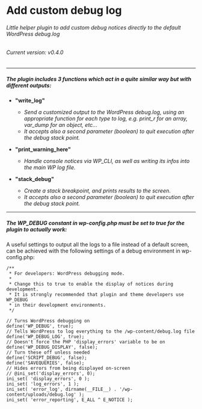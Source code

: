 # Add custom debug log

###### _Little helper plugin to add custom debug notices directly to the default WordPress debug.log_
###### _Current version: v0.4.0_

***

##### The plugin includes 3 functions which act in a quite similar way but with different outputs:

- **"write_log"**
  - _Send a customized output to the WordPress debug.log, using an appropriate function for each type to log, e.g. print_r for an array, var_dump for an object, etc..._
  - _It accepts also a second parameter (boolean) to quit execution after the debug stack point._

- **"print_warning_here"**
  - _Handle console notices via WP_CLI, as well as writing its infos into the main WP log file._

- **"stack_debug"**
  - _Create a stack breakpoint, and prints results to the screen_.
  - _It accepts also a second parameter (boolean) to quit execution after the debug stack point._

***

##### The WP_DEBUG constant in wp-config.php must be set to true for the plugin to actually work:

A useful settings to output all the logs to a file instead of a default screen, can be achieved with the following settings of a debug environment in wp-config.php:

```
/**
 * For developers: WordPress debugging mode.
 *
 * Change this to true to enable the display of notices during development.
 * It is strongly recommended that plugin and theme developers use WP_DEBUG
 * in their development environments.
 */

// Turns WordPress debugging on
define('WP_DEBUG', true);
// Tells WordPress to log everything to the /wp-content/debug.log file
define('WP_DEBUG_LOG', true);
// Doesn't force the PHP 'display_errors' variable to be on
define('WP_DEBUG_DISPLAY', false);
// Turn these off unless needed
define('SCRIPT_DEBUG', false);
define('SAVEQUERIES', false);
// Hides errors from being displayed on-screen
// @ini_set('display_errors', 0);
ini_set( 'display_errors', 0 );
ini_set( 'log_errors', 1 );
ini_set( 'error_log', dirname(__FILE__) . '/wp-content/uploads/debug.log' );
ini_set( 'error_reporting', E_ALL ^ E_NOTICE );
```
